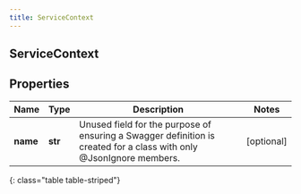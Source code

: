 ```yaml
---
title: ServiceContext
---
```

## ServiceContext

## Properties

|Name | Type | Description | Notes|
|------------ | ------------- | ------------- | -------------|
| **name** | **str** | Unused field for the purpose of ensuring a Swagger definition is created for a class with only @JsonIgnore members. | [optional] |
{: class="table table-striped"}


